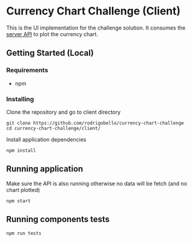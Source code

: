 # Currency Chart Challenge (Client)

This is the UI implementation for the challenge solution. It consumes the [server API](https://github.com/rodrigobello/currency-chart-challenge/tree/master/server) to plot the currency chart.

## Getting Started (Local)

### Requirements

- npm

### Installing

Clone the repository and go to client directory

```
git clone https://github.com/rodrigobello/currency-chart-challenge
cd currency-chart-challenge/client/
```

Install application dependencies

```
npm install
```

## Running application

Make sure the API is also running otherwise no data will be fetch (and no chart plotted)

```
npm start
```

## Running components tests

```
npm run tests
```
